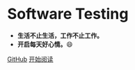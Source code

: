 # <big>Software Testing</big>

- **生活不止生活，工作不止工作。**
- **开启每天好心情。**:smile:

[GitHub](<https://github.com/purseu/TestingBlog>)
[开始阅读](README.md)